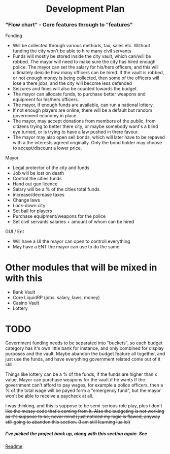 <div align="center">
  <h1>Development Plan</h1>
</div>

### "Flow chart" - Core features through to "features"

Funding
  - Will be collected through various methods, tax, sales etc. Without funding the city won't be able to hire many civil servants
  - Funds will mostly be stored inside the city vault, which can/will be robbed. The mayor will need to make sure the city has hired enough police. The mayor can set the salary for his/hers officers, and this will ultimately deicide how many officers can be hired. If the vault is robbed, or not enough money is being collected, then some of the officers will lose a there jobs, and the city will become less defended
  - Seizures and fines will also be counted towards the budget.
  - The mayor can allocate funds, to purchase better weapons and equipment for his/hers officers.
  - The mayor, if enough funds are available, can run a national lottery. 
  - If not enough players are online, there will be a default but random government economy in place.
  - The mayor, may accept donations from members of the public, from citizens trying to better there city, or maybe somebody want's a blind eye turned, or is trying to have a law pushed in there favour.
  - The mayor may also open sell bonds, which will later have to be repaved with a the interests agreed originally. Only the bond holder may choose to accept/discount a lower price. 

Mayor
  - Legal protector of the city and funds
  - Job will be lost on death
  - Control the cities funds
  - Hand out gun licence
  - Salary will be a % of the cities total funds.
  - increase/decrease taxes
  - Change laws
  - Lock-down city
  - Set bail for players
  - Purchase equipment/weapons for the police 
  - Set civil servants salaries + amount of whom can be hired

GUI / Ent
- Will have a UI the mayor can open to controll everything
- May have a ENT the mayor can use to do the same

# Other modules that will be mixed in with this
  - Bank Vault
  - Core LiquidRP (jobs. salary, laws, money)
  - Casino Vault
  - Lottery

TODO
=====
Government funding needs to be separated into "buckets", so each budget category has it's own little bank for instance, and only combined for display purposes and the vault. Maybe abandon the budget feature all together, and just use the funds, and have everything government related come out of it still.

Things like lottery can be a % of the funds, if the funds are higher than x value.
Mayor can purchase weapons for the vault if he wants
If the government can't afford to pay wages, for example a police officers, then a % of the total wage will be payed form a "emergency fund", but the mayor won't be able to receive a paycheck at all.

<s>I was thinking, and this is suppose to be semi-serious role play, plus i don't like the messy code that's coming from it. Also the budgeting is not working as it's suppose to be, never mind i just noticed my logic is flawed, anyway still going to abandon this section. (I am still learning lua lol)</s>

<h5>I've picked the project back up, along with this section again. See</h5>

[Readme](https://github.dev/carlbeattie2000/rebellionrp)